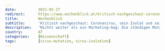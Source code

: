 ```yaml
---
date:          2021-02-27
redirect:      https://www.wochenblick.at/kritisch-nachgeschaut-coronavirus-sein-isolat-und-seine-mutanten/
title:         Wochenblick
subtitle:      'Kritisch nachgeschaut: Coronavirus, sein Isolat und seine Mutanten'
description:   'Nichts weiter als ein Marketing-Gag: Die ständigen Mutationen des SARS-CoV-2-Virus halten die Angstmaschinerie am Laufen und rechtfertigen immer schärfere Restriktionen. Dabei soll in Wahrheit das neue Corona-Virus bereits mehr als 450.000-mal mutiert sein. Aber warum von Mutationen sprechen, wenn das ursprüngliche Virus nie isoliert wurde? Von Siri Sanning Virus bisher nicht isoliert Die Frage, ob […]'
country:       AT
categories:    [Wissenschaft]
tags:          [virus-mutation, virus-isolation]
---
```

